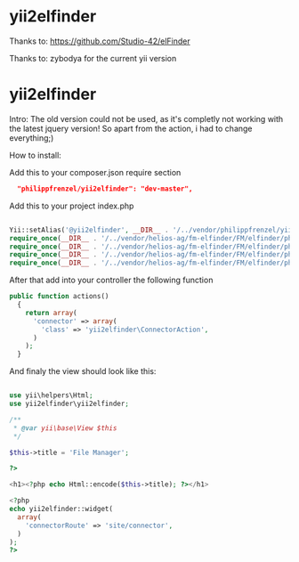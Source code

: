 yii2elfinder
============

Thanks to:
https://github.com/Studio-42/elFinder

Thanks to:
zybodya for the current yii version

yii2elfinder
============

Intro: The old version could not be used, as it's completly not working with the latest jquery version! So
apart from the action, i had to change everything;)

How to install:

Add this to your composer.json require section

```json
  "philippfrenzel/yii2elfinder": "dev-master",
```

Add this to your project index.php

```php

Yii::setAlias('@yii2elfinder', __DIR__ . '/../vendor/philippfrenzel/yii2elfinder/yii2elfinder/');
require_once(__DIR__ . '/../vendor/helios-ag/fm-elfinder/FM/elfinder/php/elFinderConnector.class.php');
require_once(__DIR__ . '/../vendor/helios-ag/fm-elfinder/FM/elfinder/php/elFinder.class.php');
require_once(__DIR__ . '/../vendor/helios-ag/fm-elfinder/FM/elfinder/php/elFinderVolumeDriver.class.php');
require_once(__DIR__ . '/../vendor/helios-ag/fm-elfinder/FM/elfinder/php/elFinderVolumeLocalFileSystem.class.php');

```

After that add into your controller the following function

```php
public function actions()
  {
    return array(
      'connector' => array(
        'class' => 'yii2elfinder\ConnectorAction',
      )
    );
  }
```

And finaly the view should look like this:

```php

use yii\helpers\Html;
use yii2elfinder\yii2elfinder;

/**
 * @var yii\base\View $this
 */

$this->title = 'File Manager';

?>

<h1><?php echo Html::encode($this->title); ?></h1>

<?php
echo yii2elfinder::widget(
  array(
    'connectorRoute' => 'site/connector',
  )
);
?>
```
